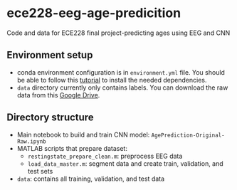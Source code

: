 # ece228-eeg-age-predicition
Code and data for ECE228 final project-predicting ages using EEG and CNN

## Environment setup
* conda environment configuration is in `environment.yml` file. You should be able to follow this [tutorial](https://conda.io/projects/conda/en/latest/user-guide/tasks/manage-environments.html#restoring-an-environment) to install the needed dependencies.
* `data` directory currently only contains labels. You can download the raw data from this [Google Drive](https://drive.google.com/drive/u/2/folders/1WuDSaNijAjBDTHBlAsvOE6WXtPrrYJxE).

## Directory structure
* Main notebook to build and train CNN model: `AgePrediction-Original-Raw.ipynb`
* MATLAB scripts that prepare dataset:
  * `restingstate_prepare_clean.m`: preprocess EEG data
  * `load_data_master.m`: segment data and create train, validation, and test sets
* `data`: contains all training, validation, and test data

